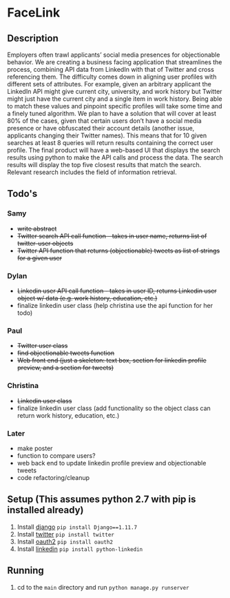 # FaceLink

## Description
Employers often trawl applicants’ social media presences for objectionable behavior. We are creating a business facing application that streamlines the process, combining API data from LinkedIn with that of Twitter and cross referencing them. The difficulty comes down in aligning user profiles with different sets of attributes. For example, given an arbitrary applicant the LinkedIn API might give current city, university, and work history but Twitter might just have the current city and a single item in work history. Being able to match these values and pinpoint specific profiles will take some time and a finely tuned algorithm. We plan to have a solution that will cover at least 80% of the cases, given that certain users don’t have a social media presence or have obfuscated their account details (another issue, applicants changing their Twitter names). This means that for 10 given searches at least 8 queries will return results containing the correct user profile. The final product will have a web-based UI that displays the search results using python to make the API calls and process the data. The search results will display the top five closest results that match the search. Relevant research includes the field of information retrieval.

## Todo's

### Samy
* ~~write abstract~~
* ~~Twitter search API call function - takes in user name, returns list of twitter-user objects~~
* ~~Twitter API function that returns (objectionable) tweets as list of strings for a given user~~

### Dylan
* ~~Linkedin user API call function - takes in user ID, returns Linkedin user object w/ data (e.g. work history, education, etc.)~~
* finalize linkedin user class (help christina use the api function for her todo)

### Paul
* ~~Twitter user class~~
* ~~find objectionable tweets function~~
* ~~Web front end (just a skeleton: text box, section for linkedin profile preview, and a section for tweets)~~

### Christina
* ~~Linkedin user class~~
* finalize linkedin user class (add functionality so the object class can return work history, education, etc.)

### Later
* make poster
* function to compare users?
* web back end to update linkedin profile preview and objectionable tweets
* code refactoring/cleanup

## Setup (This assumes python 2.7 with pip is installed already)
1. Install [django](https://www.djangoproject.com/download/) `pip install Django==1.11.7`
2. Install [twitter](https://pypi.python.org/pypi/twitter) `pip install twitter`
3. Install [oauth2](https://github.com/joestump/python-oauth2) `pip install oauth2`
3. Install [linkedin](https://github.com/ozgur/python-linkedin) `pip install python-linkedin`

## Running
1. cd to the `main` directory and run `python manage.py runserver`

